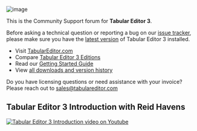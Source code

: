 ![image](https://user-images.githubusercontent.com/30911111/119989208-34ca4380-bfc7-11eb-8c54-e64d682c396d.png)

This is the Community Support forum for **Tabular Editor 3**.

Before asking a technical question or reporting a bug on our [issue tracker](https://github.com/TabularEditor/TabularEditor3/issues), please make sure you have the [latest version](https://github.com/TabularEditor/TabularEditor3/releases/latest) of Tabular Editor 3 installed.

- Visit [TabularEditor.com](https://tabulareditor.com)
- Compare [Tabular Editor 3 Editions](https://docs.tabulareditor.com/projects/te3/en/latest/editions.html)
- Read our [Getting Started Guide](https://docs.tabulareditor.com/projects/te3/en/latest/getting-started.html)
- View [all downloads and version history](https://docs.tabulareditor.com/projects/te3/en/latest/downloads.html)

Do you have licensing questions or need assistance with your invoice? Please reach out to [sales@tabulareditor.com](mailto:sales@tabulareditor.com)

## Tabular Editor 3 Introduction with Reid Havens

[![Tabular Editor 3 Introduction video on Youtube](https://img.youtube.com/vi/pt3DdcjfImY/0.jpg)](https://www.youtube.com/watch?v=pt3DdcjfImY)
